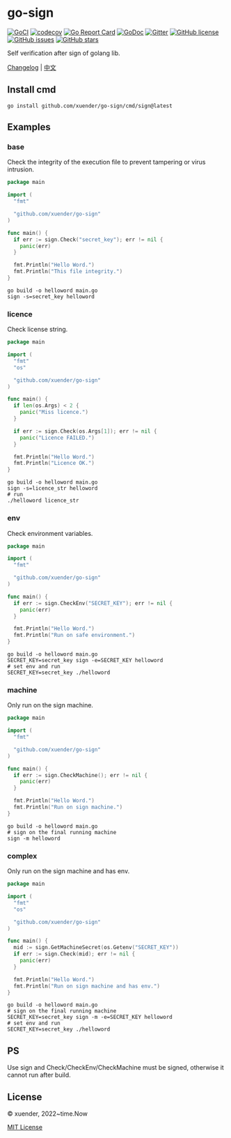 # go-sign

[![GoCI](https://github.com/xuender/go-sign/workflows/Go/badge.svg)](https://github.com/xuender/go-sign/actions)
[![codecov](https://codecov.io/gh/xuender/go-sign/branch/main/graph/badge.svg?token=QL31K7FRZ6)](https://codecov.io/gh/xuender/go-sign)
[![Go Report Card](https://goreportcard.com/badge/github.com/xuender/go-sign)](https://goreportcard.com/report/github.com/xuender/go-sign)
[![GoDoc](https://godoc.org/github.com/xuender/go-sign?status.svg)](https://pkg.go.dev/github.com/xuender/go-sign)
[![Gitter](https://badges.gitter.im/xuender-go-sign/community.svg)](https://gitter.im/xuender-go-sign/community?utm_source=badge&utm_medium=badge&utm_campaign=pr-badge)
[![GitHub license](https://img.shields.io/github/license/xuender/go-sign)](https://github.com/xuender/go-sign/blob/main/LICENSE)
[![GitHub issues](https://img.shields.io/github/issues/xuender/go-sign)](https://github.com/xuender/go-sign/issues)
[![GitHub stars](https://img.shields.io/github/stars/xuender/go-sign)](https://github.com/xuender/go-sign/stargazers)

Self verification after sign of golang lib.

[Changelog](http://github.com/xuender/go-sign/blob/master/History.md) | [中文](http://github.com/xuender/go-sign/blob/master/README_CN.md)

## Install cmd

```shell
go install github.com/xuender/go-sign/cmd/sign@latest
```

## Examples

### base

Check the integrity of the execution file to prevent tampering or virus intrusion.

```go
package main

import (
  "fmt"

  "github.com/xuender/go-sign"
)

func main() {
  if err := sign.Check("secret_key"); err != nil {
    panic(err)
  }

  fmt.Println("Hello Word.")
  fmt.Println("This file integrity.")
}
```

```shell
go build -o helloword main.go
sign -s=secret_key helloword
```

### licence

Check license string.

```go
package main

import (
  "fmt"
  "os"

  "github.com/xuender/go-sign"
)

func main() {
  if len(os.Args) < 2 {
    panic("Miss licence.")
  }

  if err := sign.Check(os.Args[1]); err != nil {
    panic("Licence FAILED.")
  }

  fmt.Println("Hello Word.")
  fmt.Println("Licence OK.")
}
```

```shell
go build -o helloword main.go
sign -s=licence_str helloword
# run
./helloword licence_str
```

### env

Check environment variables.

```go
package main

import (
  "fmt"

  "github.com/xuender/go-sign"
)

func main() {
  if err := sign.CheckEnv("SECRET_KEY"); err != nil {
    panic(err)
  }

  fmt.Println("Hello Word.")
  fmt.Println("Run on safe environment.")
}
```

```shell
go build -o helloword main.go
SECRET_KEY=secret_key sign -e=SECRET_KEY helloword
# set env and run
SECRET_KEY=secret_key ./helloword
```

### machine

Only run on the sign machine.

```go
package main

import (
  "fmt"

  "github.com/xuender/go-sign"
)

func main() {
  if err := sign.CheckMachine(); err != nil {
    panic(err)
  }

  fmt.Println("Hello Word.")
  fmt.Println("Run on sign machine.")
}
```

```shell
go build -o helloword main.go
# sign on the final running machine
sign -m helloword
```

### complex

Only run on the sign machine and has env.

```go
package main

import (
  "fmt"
  "os"

  "github.com/xuender/go-sign"
)

func main() {
  mid := sign.GetMachineSecret(os.Getenv("SECRET_KEY"))
  if err := sign.Check(mid); err != nil {
    panic(err)
  }

  fmt.Println("Hello Word.")
  fmt.Println("Run on sign machine and has env.")
}
```

```shell
go build -o helloword main.go
# sign on the final running machine
SECRET_KEY=secret_key sign -m -e=SECRET_KEY helloword
# set env and run
SECRET_KEY=secret_key ./helloword
```

## PS

Use  sign and Check/CheckEnv/CheckMachine must be signed, otherwise it cannot run after build.

## License

© xuender, 2022~time.Now

[MIT License](https://github.com/xuender/go-sign/blob/master/License)
